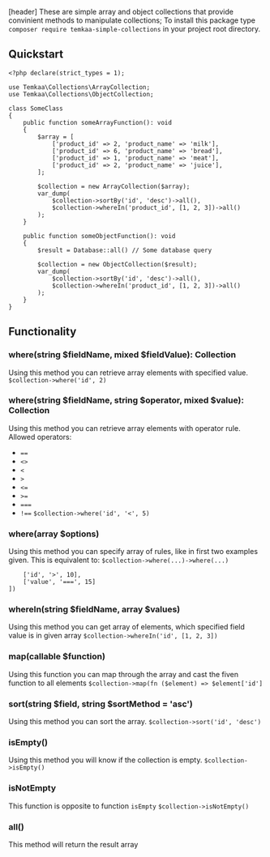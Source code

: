 [header] These are simple array and object collections that provide convinient methods to manipulate collections;
To install this package type ```composer require temkaa-simple-collections``` in your project root directory.
## Quickstart
```
<?php declare(strict_types = 1);

use Temkaa\Collections\ArrayCollection;
use Temkaa\Collections\ObjectCollection;

class SomeClass
{
    public function someArrayFunction(): void
    {
        $array = [
            ['product_id' => 2, 'product_name' => 'milk'],
            ['product_id' => 6, 'product_name' => 'bread'],
            ['product_id' => 1, 'product_name' => 'meat'],
            ['product_id' => 2, 'product_name' => 'juice'],
        ];

        $collection = new ArrayCollection($array);
        var_dump(
            $collection->sortBy('id', 'desc')->all(),
            $collection->whereIn('product_id', [1, 2, 3])->all()
        );
    }

    public function someObjectFunction(): void
    {
        $result = Database::all() // Some database query
        
        $collection = new ObjectCollection($result);
        var_dump(
            $collection->sortBy('id', 'desc')->all(),
            $collection->whereIn('product_id', [1, 2, 3])->all()
        );
    }
}
```
## Functionality
### where(string $fieldName, mixed $fieldValue): Collection
Using this method you can retrieve array elements with specified value.
`$collection->where('id', 2)`
### where(string $fieldName, string $operator, mixed $value): Collection
Using this method you can retrieve array elements with operator rule. Allowed operators:
- `==`
- `<>`
- `<`
- `>`
- `<=`
- `>=`
- `===`
- `!==`
`$collection->where('id', '<', 5)`
### where(array $options)
Using this method you can specify array of rules, like in first two examples given. This is equivalent to:
`$collection->where(...)->where(...)`
```$collection->where([
    ['id', '>', 10],
    ['value', '===', 15]
])
```
### whereIn(string $fieldName, array $values)
Using this method you can get array of elements, which specified field value is in given array
`$collection->whereIn('id', [1, 2, 3])`
### map(callable $function)
Using this function you can map through the array and cast the fiven function to all elements
`$collection->map(fn ($element) => $element['id']`
### sort(string $field, string $sortMethod = 'asc')
Using this method you can sort the array.
`$collection->sort('id', 'desc')`
### isEmpty()
Using this method you will know if the collection is empty.
`$collection->isEmpty()`
### isNotEmpty
This function is opposite to function `isEmpty`
`$collection->isNotEmpty()`
### all()
This method will return the result array